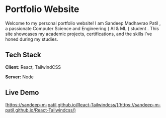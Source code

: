 
# Portfolio Website

Welcome to my personal portfolio website! I am Sandeep Madhavrao Patil , a passionate Computer Science and Engineering ( AI & ML ) student .  This site showcases my academic projects, certifications, and the skills I’ve honed during my studies.






## Tech Stack

**Client:** React, TailwindCSS

**Server:** Node


## Live Demo

[https://sandeep-m-patil.github.io/React-Tailwindcss/](https://sandeep-m-patil.github.io/React-Tailwindcss/)

